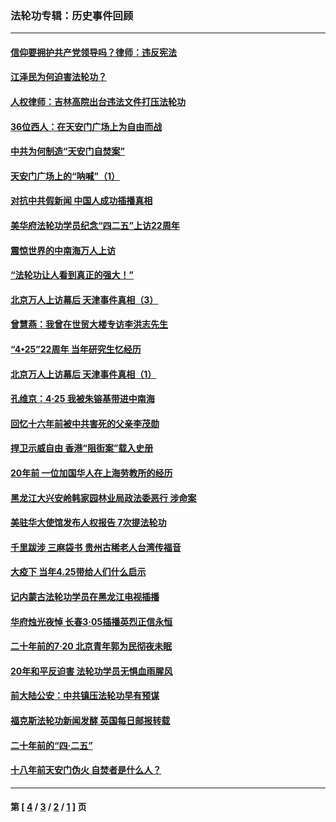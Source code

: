 ### 法轮功专辑：历史事件回顾
---
#### [信仰要拥护共产党领导吗？律师：违反宪法](../../pages/nf5793/n14061325.md?09100430) 
#### [江泽民为何迫害法轮功？](../../pages/nf5793/n13876324.md?09100430) 
#### [人权律师：吉林高院出台违法文件打压法轮功](../../pages/nf5793/n13825665.md?09100430) 
#### [36位西人：在天安门广场上为自由而战](../../pages/nf5793/n13390029.md?09100430) 
#### [中共为何制造“天安门自焚案”](../../pages/nf5793/n13183270.md?09100430) 
#### [天安门广场上的“呐喊”（1）](../../pages/nf5793/n13105277.md?09100430) 
#### [对抗中共假新闻 中国人成功插播真相](../../pages/nf5793/n12910618.md?09100430) 
#### [美华府法轮功学员纪念“四二五”上访22周年](../../pages/nf5793/n12904445.md?09100430) 
#### [震惊世界的中南海万人上访](../../pages/nf5793/n12903976.md?09100430) 
#### [“法轮功让人看到真正的强大！”](../../pages/nf5793/n12903195.md?09100430) 
#### [北京万人上访幕后 天津事件真相（3）](../../pages/nf5793/n12902807.md?09100430) 
#### [曾慧燕：我曾在世贸大楼专访李洪志先生](../../pages/nf5793/n12898729.md?09100430) 
#### [“4•25”22周年 当年研究生忆经历](../../pages/nf5793/n12894152.md?09100430) 
#### [北京万人上访幕后 天津事件真相（1）](../../pages/nf5793/n12885174.md?09100430) 
#### [孔维京：4·25 我被朱镕基带进中南海](../../pages/nf5793/n12864987.md?09100430) 
#### [回忆十六年前被中共害死的父亲李茂勋](../../pages/nf5793/n12880270.md?09100430) 
#### [捍卫示威自由 香港“阻街案”载入史册](../../pages/nf5793/n12811245.md?09100430) 
#### [20年前 一位加国华人在上海劳教所的经历](../../pages/nf5793/n12707932.md?09100430) 
#### [黑龙江大兴安岭韩家园林业局政法委恶行 涉命案](../../pages/nf5793/n12622815.md?09100430) 
#### [美驻华大使馆发布人权报告 7次提法轮功](../../pages/nf5793/n12520541.md?09100430) 
#### [千里跋涉 三麻袋书 贵州古稀老人台湾传福音](../../pages/nf5793/n12198750.md?09100430) 
#### [大疫下 当年4.25带给人们什么启示](../../pages/nf5793/n12058565.md?09100430) 
#### [记内蒙古法轮功学员在黑龙江电视插播](../../pages/nf5793/n11699194.md?09100430) 
#### [华府烛光夜悼 长春3·05插播英烈正信永恒](../../pages/nf5793/n11397432.md?09100430) 
#### [二十年前的7·20 北京青年郭为民彻夜未眠](../../pages/nf5793/n11354195.md?09100430) 
#### [20年和平反迫害 法轮功学员无惧血雨腥风](../../pages/nf5793/n11348279.md?09100430) 
#### [前大陆公安：中共镇压法轮功早有预谋](../../pages/nf5793/n11352168.md?09100430) 
#### [福克斯法轮功新闻发酵  英国每日邮报转载](../../pages/nf5793/n11285952.md?09100430) 
#### [二十年前的“四·二五”](../../pages/nf5793/n11207639.md?09100430) 
#### [十八年前天安门伪火 自焚者是什么人？](../../pages/nf5793/n10996556.md?09100430) 

---
#### 第 [ [4](./4.md?09100430) / [3](./3.md?09100430) / [2](./2.md?09100430) / [1](./1.md?09100430) ] 页

